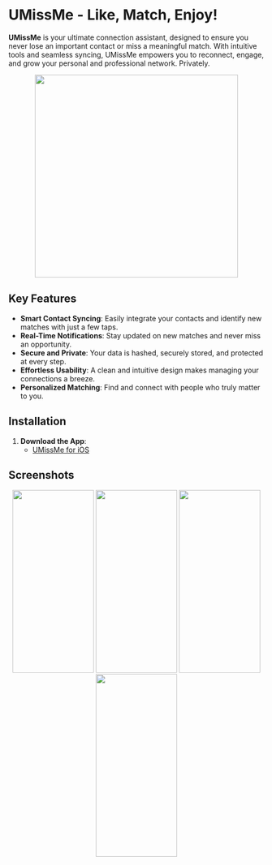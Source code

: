 # UMissMe - Like, Match, Enjoy!

**UMissMe** is your ultimate connection assistant, designed to ensure you never lose an important contact or miss a meaningful match. With intuitive tools and seamless syncing, UMissMe empowers you to reconnect, engage, and grow your personal and professional network. Privately.

<div align="center">
  <img src="https://github.com/user-attachments/assets/9a02357f-151d-41bf-9866-5bcd71652c6f" width="400" height="400">
</div>


## Key Features

- **Smart Contact Syncing**: Easily integrate your contacts and identify new matches with just a few taps.
- **Real-Time Notifications**: Stay updated on new matches and never miss an opportunity.
- **Secure and Private**: Your data is hashed, securely stored, and protected at every step.
- **Effortless Usability**: A clean and intuitive design makes managing your connections a breeze.
- **Personalized Matching**: Find and connect with people who truly matter to you.

## Installation

1. **Download the App**:
   - [UMissMe for iOS](https://apps.apple.com/rs/app/umissme/id6739089315)

## Screenshots
<div align="center">
<img src= "https://github.com/user-attachments/assets/1a417330-96c6-478e-8956-81ae07b36d7f" width="160" height="360"> <img src= "https://github.com/user-attachments/assets/cd268b00-2acf-40bf-8c8f-549c0d63ed23" width="160" height="360">
<img src= "https://github.com/user-attachments/assets/50628de0-fa34-4bff-8c9c-92816e89f128" width="160" height="360"> <img src= "https://github.com/user-attachments/assets/303c63e5-4cbc-47c7-8d1d-9ea2605df15f" width="160" height="360">
</div>


